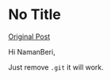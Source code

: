# No Title

[Original Post](https://discourse.onlinedegree.iitm.ac.in/t/161120/61)

<p>Hi NamanBeri,</p>
<p>Just remove <code>.git</code> it will work.</p>